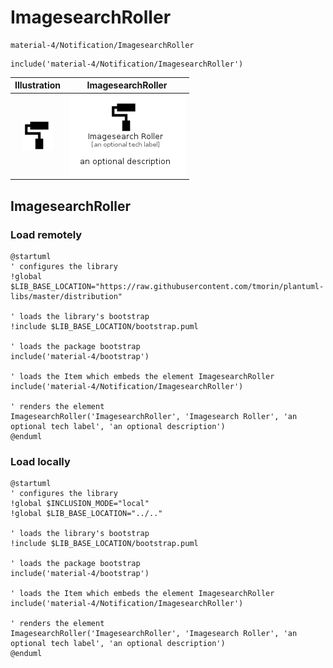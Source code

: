 # ImagesearchRoller


```text
material-4/Notification/ImagesearchRoller
```

```text
include('material-4/Notification/ImagesearchRoller')
```



| Illustration | ImagesearchRoller |
| :---: | :---: |
| ![illustration for Illustration](../../material-4/Notification/ImagesearchRoller.png) | ![illustration for ImagesearchRoller](../../material-4/Notification/ImagesearchRoller.Local.png) |




## ImagesearchRoller

### Load remotely
```plantuml
@startuml
' configures the library
!global $LIB_BASE_LOCATION="https://raw.githubusercontent.com/tmorin/plantuml-libs/master/distribution"

' loads the library's bootstrap
!include $LIB_BASE_LOCATION/bootstrap.puml

' loads the package bootstrap
include('material-4/bootstrap')

' loads the Item which embeds the element ImagesearchRoller
include('material-4/Notification/ImagesearchRoller')

' renders the element
ImagesearchRoller('ImagesearchRoller', 'Imagesearch Roller', 'an optional tech label', 'an optional description')
@enduml
```

### Load locally
```plantuml
@startuml
' configures the library
!global $INCLUSION_MODE="local"
!global $LIB_BASE_LOCATION="../.."

' loads the library's bootstrap
!include $LIB_BASE_LOCATION/bootstrap.puml

' loads the package bootstrap
include('material-4/bootstrap')

' loads the Item which embeds the element ImagesearchRoller
include('material-4/Notification/ImagesearchRoller')

' renders the element
ImagesearchRoller('ImagesearchRoller', 'Imagesearch Roller', 'an optional tech label', 'an optional description')
@enduml
```


